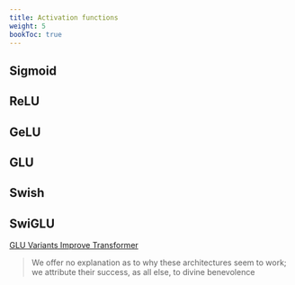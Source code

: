 ```yaml
---
title: Activation functions
weight: 5
bookToc: true
---
```


## Sigmoid

## ReLU

## GeLU

## GLU

## Swish

## SwiGLU

[GLU Variants Improve Transformer](https://arxiv.org/pdf/2002.05202)

> We offer no explanation as to why these architectures seem to work; we attribute their success, as all else, to divine benevolence
